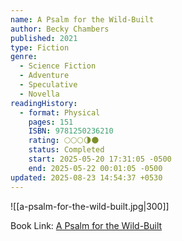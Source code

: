 ```yaml
---
name: A Psalm for the Wild-Built
author: Becky Chambers
published: 2021
type: Fiction
genre:
  - Science Fiction
  - Adventure
  - Speculative
  - Novella
readingHistory:
  - format: Physical
    pages: 151
    ISBN: 9781250236210
    rating: 🌕🌕🌕🌗🌑
    status: Completed
    start: 2025-05-20 17:31:05 -0500
    end: 2025-05-22 00:01:05 -0500
updated: 2025-08-23 14:54:37 +0530
---
```


![[a-psalm-for-the-wild-built.jpg|300]]

Book Link: [A Psalm for the Wild-Built](https://www.goodreads.com/book/show/220787003-a-psalm-for-the-wild-built)
